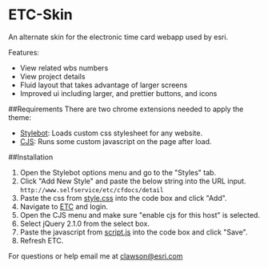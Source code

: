 # ETC-Skin

An alternate skin for the electronic time card webapp used by esri.

Features:
- View related wbs numbers
- View project details
- Fluid layout that takes advantage of larger screens
- Improved ui including larger, and prettier buttons, and icons

##Requirements
There are two chrome extensions needed to apply the theme:
- [Stylebot](https://chrome.google.com/webstore/detail/stylebot/oiaejidbmkiecgbjeifoejpgmdaleoha?hl=en): Loads custom css stylesheet for any website.
- [CJS](https://chrome.google.com/webstore/detail/custom-javascript-for-web/poakhlngfciodnhlhhgnaaelnpjljija?hl=en): Runs some custom javascript on the page after load.

##Installation
1. Open the Stylebot options menu and go to the "Styles" tab.
2. Click "Add New Style" and paste the below string into the URL input.
```http://www.selfservice/etc/cfdocs/detail```
3. Paste the css from [style.css](style.css) into the code box and click "Add".
4. Navigate to [ETC](http://www.selfservice/etc/cfdocs/detail) and login.
5. Open the CJS menu and make sure "enable cjs for this host" is selected.
6. Select jQuery 2.1.0 from the select box.
7. Paste the javascript from [script.js](script.js) into the code box and click "Save".
8. Refresh ETC.

For questions or help email me at clawson@esri.com

